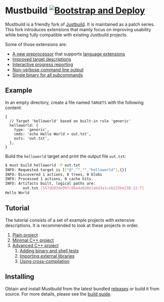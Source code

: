 # Mustbuild [![Bootstrap and Deploy](../../actions/workflows/deploy.yml/badge.svg)](../../releases)

Mustbuild is a friendly fork of
[Justbuild](https://github.com/just-buildsystem/justbuild). It is maintained as
a patch series. This fork introduces extensions that mainly focus on improving
usability while being fully compatible with existing Justbuild projects.

Some of those extensions are:

- [A new preprocessor](./doc/preprocessor.md) that supports [language extensions](./doc/must-lang.md)
- [Improved target descriptions](./doc/targets.md)
- [Interactive progress reporting](./doc/progress.md)
- [Non-verbose command line output](./doc/verbosity.md)
- [Single binary for all subcommands](./doc/single-binary.md)

## Example

In an empty directory, create a file named `TARGETS` with the following content:

```jsonnet
{
  // Target 'helloworld' based on built-in rule 'generic'
  helloworld: {
    type: 'generic',
    cmds: 'echo Hello World > out.txt',
    outs: 'out.txt',
  },
}
```

Build the `helloworld` target and print the output file `out.txt`:

```sh
$ must build helloworld -P out.txt
INFO: Requested target is [["@","","","helloworld"],{}]
INFO: Discovered 1 actions, 0 trees, 0 blobs
INFO: Processed 1 actions, 0 cache hits.
INFO: Artifacts built, logical paths are:
        out.txt [557db03de997c86a4a028e1ebd3a1ceb225be238:12:f]
Hello World
```

## Tutorial

The tutorial consists of a set of example projects with extensive descriptions.
It is recommended to look at these projects in order.

1. [Plain project](./examples/1_plain/README.md)
2. [Minimal C++ project](./examples/2_cpp_min/README.md)
3. [Advanced C++ project](./examples/3_cpp_adv/README.md)
    1. [Adding binary and shell tests](./examples/3a_cpp_adv_tests/README.md)
    2. [Importing external libraries](./examples/3b_cpp_adv_extern/README.md)
    3. [Using cross-compilation](./examples/3c_cpp_adv_cross/README.md)

## Installing

Obtain and install Mustbuild from the latest bundled
[releases](https://github.com/oreiche/mustbuild/releases) or build it from
source. For more details, please see the [build guide](./doc/building.md).
